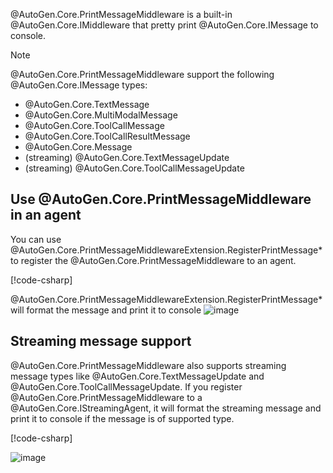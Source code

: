 @AutoGen.Core.PrintMessageMiddleware is a built-in @AutoGen.Core.IMiddleware that pretty print @AutoGen.Core.IMessage to console.

> [!NOTE]
> @AutoGen.Core.PrintMessageMiddleware support the following @AutoGen.Core.IMessage types:
> - @AutoGen.Core.TextMessage
> - @AutoGen.Core.MultiModalMessage
> - @AutoGen.Core.ToolCallMessage
> - @AutoGen.Core.ToolCallResultMessage
> - @AutoGen.Core.Message
> - (streaming) @AutoGen.Core.TextMessageUpdate
> - (streaming) @AutoGen.Core.ToolCallMessageUpdate

## Use @AutoGen.Core.PrintMessageMiddleware in an agent
You can use @AutoGen.Core.PrintMessageMiddlewareExtension.RegisterPrintMessage* to register the @AutoGen.Core.PrintMessageMiddleware to an agent.

[!code-csharp[](../../samples/AutoGen.BasicSamples/CodeSnippet/PrintMessageMiddlewareCodeSnippet.cs?name=PrintMessageMiddleware)]

@AutoGen.Core.PrintMessageMiddlewareExtension.RegisterPrintMessage* will format the message and print it to console
![image](../images/articles/PrintMessageMiddleware/printMessage.png)

## Streaming message support

@AutoGen.Core.PrintMessageMiddleware also supports streaming message types like @AutoGen.Core.TextMessageUpdate and @AutoGen.Core.ToolCallMessageUpdate. If you register @AutoGen.Core.PrintMessageMiddleware to a @AutoGen.Core.IStreamingAgent, it will format the streaming message and print it to console if the message is of supported type.

[!code-csharp[](../../samples/AutoGen.BasicSamples/CodeSnippet/PrintMessageMiddlewareCodeSnippet.cs?name=print_message_streaming)]

![image](../images/articles/PrintMessageMiddleware/streamingoutput.gif)
